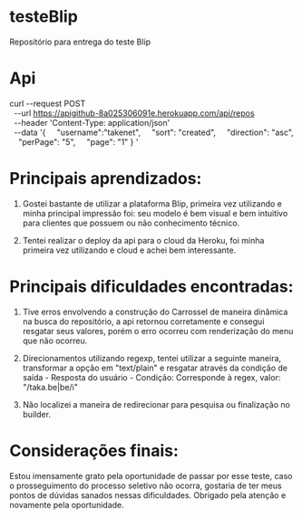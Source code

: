 # testeBlip
Repositório para entrega do teste Blip

# Api 
curl --request POST \
  --url https://apigithub-8a025306091e.herokuapp.com/api/repos \
  --header 'Content-Type: application/json' \
  --data '{
    "username":"takenet",
    "sort": "created",
    "direction": "asc",
    "perPage": "5",
    "page": "1"
}
'
# Principais aprendizados:

1. Gostei bastante de utilizar a plataforma Blip, primeira vez utilizando e minha principal impressão foi: seu modelo é bem visual e bem intuitivo para clientes que possuem ou não conhecimento técnico.

2. Tentei realizar o deploy da api para o cloud da Heroku, foi minha primeira vez utilizando e cloud e achei bem interessante.

# Principais dificuldades encontradas:

1. Tive erros envolvendo a construção do Carrossel de maneira dinâmica na busca do repositório, a api retornou corretamente e consegui resgatar seus valores, porém o erro ocorreu com renderização do menu que não ocorreu.

2. Direcionamentos utilizando regexp, tentei utilizar a seguinte maneira, transformar a opção em "text/plain" e resgatar através da condição de saída - Resposta do usuário - Condição: Corresponde à regex, valor: "/taka\.be|be/i"

3. Não localizei a maneira de redirecionar para pesquisa ou finalização no builder.

# Considerações finais:

Estou imensamente grato pela oportunidade de passar por esse teste, caso o prosseguimento do processo seletivo não ocorra, gostaria de ter meus pontos de dúvidas sanados nessas dificuldades. Obrigado pela atenção e novamente pela oportunidade.